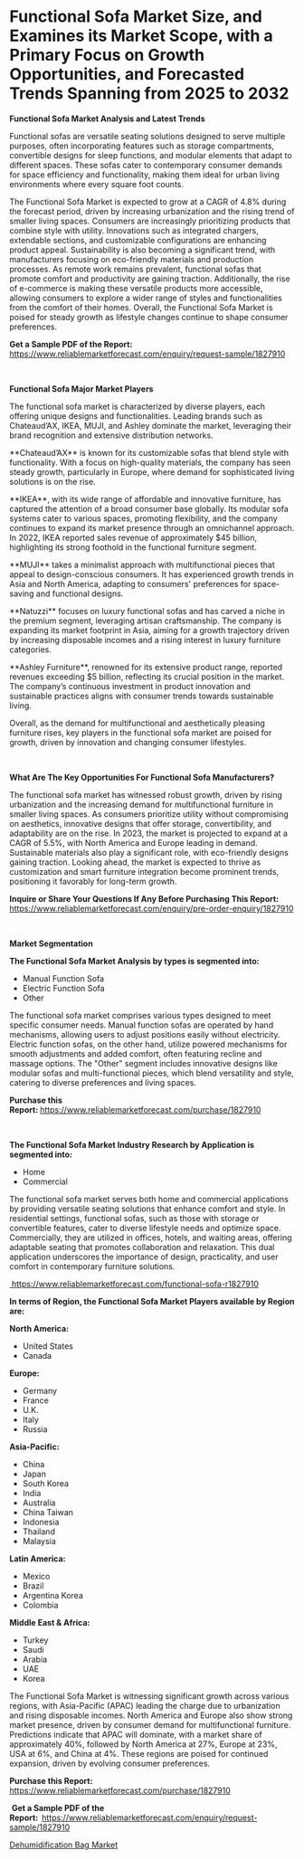 <p><h1>Functional Sofa Market Size, and Examines its Market Scope, with a Primary Focus on Growth Opportunities, and Forecasted Trends Spanning from 2025 to 2032</h1></p><p><strong>Functional Sofa Market Analysis and Latest Trends</strong></p>
<p><p>Functional sofas are versatile seating solutions designed to serve multiple purposes, often incorporating features such as storage compartments, convertible designs for sleep functions, and modular elements that adapt to different spaces. These sofas cater to contemporary consumer demands for space efficiency and functionality, making them ideal for urban living environments where every square foot counts.</p><p>The Functional Sofa Market is expected to grow at a CAGR of 4.8% during the forecast period, driven by increasing urbanization and the rising trend of smaller living spaces. Consumers are increasingly prioritizing products that combine style with utility. Innovations such as integrated chargers, extendable sections, and customizable configurations are enhancing product appeal. Sustainability is also becoming a significant trend, with manufacturers focusing on eco-friendly materials and production processes. As remote work remains prevalent, functional sofas that promote comfort and productivity are gaining traction. Additionally, the rise of e-commerce is making these versatile products more accessible, allowing consumers to explore a wider range of styles and functionalities from the comfort of their homes. Overall, the Functional Sofa Market is poised for steady growth as lifestyle changes continue to shape consumer preferences.</p></p>
<p><strong>Get a Sample PDF of the Report:&nbsp;</strong> <a href="https://www.reliablemarketforecast.com/enquiry/request-sample/1827910?utm_campaign=2011&utm_medium=2&utm_source=Github&utm_content=ia&utm_term=07022025&utm_id=functional-sofa">https://www.reliablemarketforecast.com/enquiry/request-sample/1827910</a></p>
<p>&nbsp;</p>
<p><strong>Functional Sofa Major Market Players</strong></p>
<p><p>The functional sofa market is characterized by diverse players, each offering unique designs and functionalities. Leading brands such as Chateaud’AX, IKEA, MUJI, and Ashley dominate the market, leveraging their brand recognition and extensive distribution networks.</p><p>**Chateaud’AX** is known for its customizable sofas that blend style with functionality. With a focus on high-quality materials, the company has seen steady growth, particularly in Europe, where demand for sophisticated living solutions is on the rise.</p><p>**IKEA**, with its wide range of affordable and innovative furniture, has captured the attention of a broad consumer base globally. Its modular sofa systems cater to various spaces, promoting flexibility, and the company continues to expand its market presence through an omnichannel approach. In 2022, IKEA reported sales revenue of approximately $45 billion, highlighting its strong foothold in the functional furniture segment.</p><p>**MUJI** takes a minimalist approach with multifunctional pieces that appeal to design-conscious consumers. It has experienced growth trends in Asia and North America, adapting to consumers' preferences for space-saving and functional designs.</p><p>**Natuzzi** focuses on luxury functional sofas and has carved a niche in the premium segment, leveraging artisan craftsmanship. The company is expanding its market footprint in Asia, aiming for a growth trajectory driven by increasing disposable incomes and a rising interest in luxury furniture categories.</p><p>**Ashley Furniture**, renowned for its extensive product range, reported revenues exceeding $5 billion, reflecting its crucial position in the market. The company’s continuous investment in product innovation and sustainable practices aligns with consumer trends towards sustainable living.</p><p>Overall, as the demand for multifunctional and aesthetically pleasing furniture rises, key players in the functional sofa market are poised for growth, driven by innovation and changing consumer lifestyles.</p></p>
<p>&nbsp;</p>
<p><strong>What Are The Key Opportunities For Functional Sofa Manufacturers?</strong></p>
<p><p>The functional sofa market has witnessed robust growth, driven by rising urbanization and the increasing demand for multifunctional furniture in smaller living spaces. As consumers prioritize utility without compromising on aesthetics, innovative designs that offer storage, convertibility, and adaptability are on the rise. In 2023, the market is projected to expand at a CAGR of 5.5%, with North America and Europe leading in demand. Sustainable materials also play a significant role, with eco-friendly designs gaining traction. Looking ahead, the market is expected to thrive as customization and smart furniture integration become prominent trends, positioning it favorably for long-term growth.</p></p>
<p><strong>Inquire or Share Your Questions If Any Before Purchasing This Report:</strong> <a href="https://www.reliablemarketforecast.com/enquiry/pre-order-enquiry/1827910?utm_campaign=2011&utm_medium=2&utm_source=Github&utm_content=ia&utm_term=07022025&utm_id=functional-sofa">https://www.reliablemarketforecast.com/enquiry/pre-order-enquiry/1827910</a></p>
<p>&nbsp;</p>
<p><strong>Market Segmentation</strong></p>
<p><strong>The Functional Sofa Market Analysis by types is segmented into:</strong></p>
<p><ul><li>Manual Function Sofa</li><li>Electric Function Sofa</li><li>Other</li></ul></p>
<p><p>The functional sofa market comprises various types designed to meet specific consumer needs. Manual function sofas are operated by hand mechanisms, allowing users to adjust positions easily without electricity. Electric function sofas, on the other hand, utilize powered mechanisms for smooth adjustments and added comfort, often featuring recline and massage options. The "Other" segment includes innovative designs like modular sofas and multi-functional pieces, which blend versatility and style, catering to diverse preferences and living spaces.</p></p>
<p><strong>Purchase this Report:&nbsp;</strong><a href="https://www.reliablemarketforecast.com/purchase/1827910?utm_campaign=2011&utm_medium=2&utm_source=Github&utm_content=ia&utm_term=07022025&utm_id=functional-sofa">https://www.reliablemarketforecast.com/purchase/1827910</a></p>
<p>&nbsp;</p>
<p><strong>The Functional Sofa Market Industry Research by Application is segmented into:</strong></p>
<p><ul><li>Home</li><li>Commercial</li></ul></p>
<p><p>The functional sofa market serves both home and commercial applications by providing versatile seating solutions that enhance comfort and style. In residential settings, functional sofas, such as those with storage or convertible features, cater to diverse lifestyle needs and optimize space. Commercially, they are utilized in offices, hotels, and waiting areas, offering adaptable seating that promotes collaboration and relaxation. This dual application underscores the importance of design, practicality, and user comfort in contemporary furniture solutions.</p></p>
<p><a href="https://www.reliablemarketforecast.com/functional-sofa-r1827910?utm_campaign=2011&utm_medium=2&utm_source=Github&utm_content=ia&utm_term=07022025&utm_id=functional-sofa">&nbsp;https://www.reliablemarketforecast.com/functional-sofa-r1827910</a></p>
<p><strong>In terms of Region, the Functional Sofa Market Players available by Region are:</strong></p>
<p>
    <p> <strong> North America: </strong>
        <ul>
            <li>United States</li>
            <li>Canada</li>
        </ul>
        </p> 
    <p> <strong> Europe: </strong>
        <ul>
            <li>Germany</li>
            <li>France</li>
            <li>U.K.</li>
            <li>Italy</li>
            <li>Russia</li>
        </ul>
        </p> 
    <p> <strong> Asia-Pacific: </strong>
        <ul>
            <li>China</li>
            <li>Japan</li>
            <li>South Korea</li>
            <li>India</li>
            <li>Australia</li>
            <li>China Taiwan</li>
            <li>Indonesia</li>
            <li>Thailand</li>
            <li>Malaysia</li>
        </ul>
        </p> 
    <p> <strong> Latin America: </strong>
        <ul>
            <li>Mexico</li>
            <li>Brazil</li>
            <li>Argentina Korea</li>
            <li>Colombia</li>
        </ul>
        </p> 
    <p> <strong> Middle East & Africa: </strong>
        <ul>
            <li>Turkey</li>
            <li>Saudi</li>
            <li>Arabia</li>
            <li>UAE</li>
            <li>Korea</li>
        </ul>
    </p>
    </p>
<p><p>The Functional Sofa Market is witnessing significant growth across various regions, with Asia-Pacific (APAC) leading the charge due to urbanization and rising disposable incomes. North America and Europe also show strong market presence, driven by consumer demand for multifunctional furniture. Predictions indicate that APAC will dominate, with a market share of approximately 40%, followed by North America at 27%, Europe at 23%, USA at 6%, and China at 4%. These regions are poised for continued expansion, driven by evolving consumer preferences.</p></p>
<p><strong>Purchase this Report: </strong><a href="https://www.reliablemarketforecast.com/purchase/1827910?utm_campaign=2011&utm_medium=2&utm_source=Github&utm_content=ia&utm_term=07022025&utm_id=functional-sofa">https://www.reliablemarketforecast.com/purchase/1827910</a></p>
<p>&nbsp;<strong>Get a Sample PDF of the Report:&nbsp;&nbsp;</strong><a href="https://www.reliablemarketforecast.com/enquiry/request-sample/1827910?utm_campaign=2011&utm_medium=2&utm_source=Github&utm_content=ia&utm_term=07022025&utm_id=functional-sofa">https://www.reliablemarketforecast.com/enquiry/request-sample/1827910</a></p>
<p><strong></strong></p>
<p><p><a href="https://github.com/ChiragRp1/Market-Research-Report-List-7/blob/main/dehumidification-bag-market.md?utm_campaign=2011&utm_medium=2&utm_source=Github&utm_content=ia&utm_term=07022025&utm_id=functional-sofa">Dehumidification Bag Market</a></p></p>
